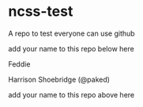 # ncss-test
A repo to test everyone can use github

add your name to this repo below here

Feddie 

Harrison Shoebridge (@paked)

add your name to this repo above here

